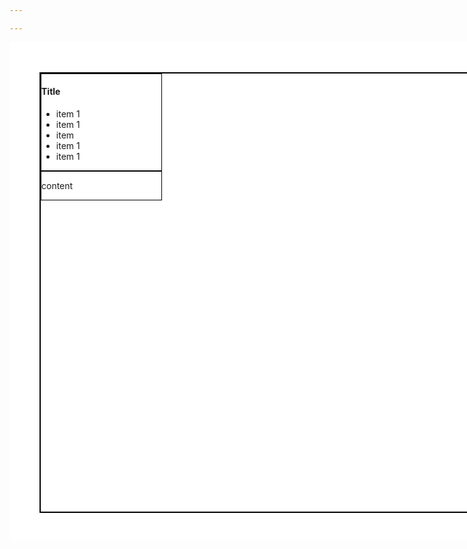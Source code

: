 ```yaml
---

---
```


<style>
.sheet{
    /* a4 paper */
    height: 8.3in;
    width: 11.7in;
    background-color: white;
    padding: .5in;
    box-sizing: border-box;

}

.sheet .table{
    display: flex;
    flex-wrap: wrap;
    flex-direction: column;
    align-content: flex-start;

    border: 2px solid black;
    height: 100%;
    width: 100%;
}

.sheet section {
    border: 1px solid black;
    width: 2in;
}
</style>

<article class="sheet">
<section class="table">
<section>

# Title 
- item 1
- item 1
- item 
- item 1
- item 1


</section>

<section>

content

</section>

</section>
</article>


